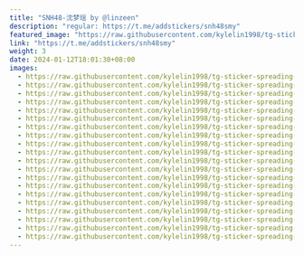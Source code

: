 ```yaml
---
title: "SNH48-沈梦瑶 by @linzeen"
description: "regular: https://t.me/addstickers/snh48smy"
featured_image: "https://raw.githubusercontent.com/kylelin1998/tg-sticker-spreading-worldwide-images/main/img/947f0187-db14-4805-9251-ca22d2676847.jpg"
link: "https://t.me/addstickers/snh48smy"
weight: 3
date: 2024-01-12T18:01:30+08:00
images:
  - https://raw.githubusercontent.com/kylelin1998/tg-sticker-spreading-worldwide-images/main/img/947f0187-db14-4805-9251-ca22d2676847.jpg
  - https://raw.githubusercontent.com/kylelin1998/tg-sticker-spreading-worldwide-images/main/img/ba16edee-0c36-4232-8afc-f5d5d258e3a8.jpg
  - https://raw.githubusercontent.com/kylelin1998/tg-sticker-spreading-worldwide-images/main/img/abd378a7-572e-4fc4-b79f-16b2586ec9c6.jpg
  - https://raw.githubusercontent.com/kylelin1998/tg-sticker-spreading-worldwide-images/main/img/f45e62f0-2e93-4291-a350-15f680647119.jpg
  - https://raw.githubusercontent.com/kylelin1998/tg-sticker-spreading-worldwide-images/main/img/fcc6a2d1-4b12-4a68-812f-b45df7bfd336.jpg
  - https://raw.githubusercontent.com/kylelin1998/tg-sticker-spreading-worldwide-images/main/img/b6474104-e34f-480b-aa43-8dd32b56972a.jpg
  - https://raw.githubusercontent.com/kylelin1998/tg-sticker-spreading-worldwide-images/main/img/9f874aaa-ed05-4d54-bf0d-00e482c668b5.jpg
  - https://raw.githubusercontent.com/kylelin1998/tg-sticker-spreading-worldwide-images/main/img/ce87f8e0-253c-456e-b683-71c2b4603c03.jpg
  - https://raw.githubusercontent.com/kylelin1998/tg-sticker-spreading-worldwide-images/main/img/b052f8c0-b458-4f69-bfc7-fcf35778a1a0.jpg
  - https://raw.githubusercontent.com/kylelin1998/tg-sticker-spreading-worldwide-images/main/img/dbba2564-3162-41ef-9f0f-6b5aaac10262.jpg
  - https://raw.githubusercontent.com/kylelin1998/tg-sticker-spreading-worldwide-images/main/img/fd95b6e8-fe73-4604-a06d-ee279c9ef93c.jpg
  - https://raw.githubusercontent.com/kylelin1998/tg-sticker-spreading-worldwide-images/main/img/e02ca75e-289b-4844-9495-e50506bb121d.jpg
  - https://raw.githubusercontent.com/kylelin1998/tg-sticker-spreading-worldwide-images/main/img/9839870b-70af-4768-932f-b6eb0aec50ac.jpg
  - https://raw.githubusercontent.com/kylelin1998/tg-sticker-spreading-worldwide-images/main/img/fb3ec303-eeb6-4dde-97f7-e88759c3c200.jpg
  - https://raw.githubusercontent.com/kylelin1998/tg-sticker-spreading-worldwide-images/main/img/b711abd0-7dc1-4700-aedf-3d3c96e442d6.jpg
  - https://raw.githubusercontent.com/kylelin1998/tg-sticker-spreading-worldwide-images/main/img/7d7e1020-282a-4bb1-b9ae-a235d8a6b4bb.jpg
  - https://raw.githubusercontent.com/kylelin1998/tg-sticker-spreading-worldwide-images/main/img/3e7d4f60-37eb-4abc-b15a-9e974344b2d9.jpg
  - https://raw.githubusercontent.com/kylelin1998/tg-sticker-spreading-worldwide-images/main/img/6f902fbb-6fdc-4101-851c-65a259abdb9f.jpg
  - https://raw.githubusercontent.com/kylelin1998/tg-sticker-spreading-worldwide-images/main/img/52ac88b3-5265-4047-a2a1-ea11394e6fea.jpg
  - https://raw.githubusercontent.com/kylelin1998/tg-sticker-spreading-worldwide-images/main/img/090ae625-e50a-4403-abc9-1d738ef18001.jpg
---
```

